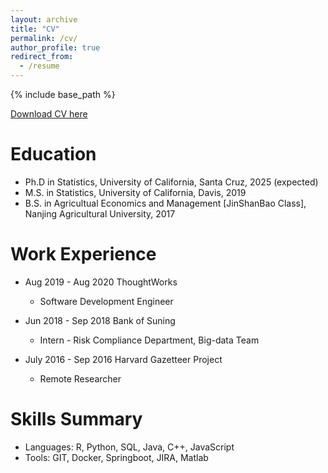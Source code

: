 ```yaml
---
layout: archive
title: "CV"
permalink: /cv/
author_profile: true
redirect_from:
  - /resume
---
```


{% include base_path %}

[Download CV here](http://academicpages.github.io/files/paper1.pdf)

Education
======
* Ph.D in Statistics, University of California, Santa Cruz, 2025 (expected)
* M.S. in Statistics, University of California, Davis,  2019
* B.S. in Agricultual Economics and Management [JinShanBao Class], Nanjing Agricultural University, 2017



Work Experience
======
* Aug 2019 - Aug 2020   ThoughtWorks
  * Software Development Engineer

* Jun 2018 - Sep 2018   Bank of Suning
  * Intern - Risk Compliance Department, Big-data Team

* July 2016 - Sep 2016   Harvard Gazetteer Project
  * Remote Researcher
  
Skills Summary
======
* Languages: R, Python, SQL, Java, C++, JavaScript
* Tools: GIT, Docker, Springboot, JIRA, Matlab
 
  

